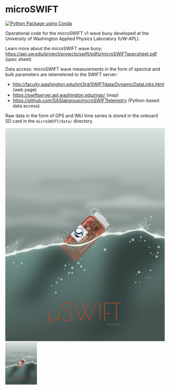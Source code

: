 # microSWIFT

[![Python Package using Conda](https://github.com/SASlabgroup/microSWIFT/actions/workflows/python-package-conda.yml/badge.svg)](https://github.com/SASlabgroup/microSWIFT/actions/workflows/python-package-conda.yml)

Operational code for the microSWIFT v1 wave buoy developed at the University of Washington Applied Physics Laboratory (UW-APL).

Learn more about the microSWIFT wave buoy:
https://apl.uw.edu/project/projects/swift/pdfs/microSWIFTspecsheet.pdf (spec sheet)

Data access: 
microSWIFT wave measurements in the form of spectral and bulk parameters are telemetered to the SWIFT server:
- http://faculty.washington.edu/jmt3rd/SWIFTdata/DynamicDataLinks.html (web page)
- https://swiftserver.apl.washington.edu/map/ (map)
- https://github.com/SASlabgroup/microSWIFTtelemetry (Python-based data access)

Raw data in the form of GPS and IMU time series is stored in the onboard SD card in the `microSWIFT/data/` directory.

![Artistic rendition of the microSWIFT wave buoy](./doc/images/microSWIFT.png)
<img src=./doc/images/microSWIFT.png  width="100">
